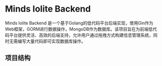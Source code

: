 # Minds Iolite Backend

Minds Iolite Backend 是一个基于Golang的低代码平台后端实现，使用Gin作为Web框架，GORM进行数据操作，MongoDB作为数据库。该项目旨在为前端低代码平台提供灵活、高效的后端支持，允许用户通过拖拽方式构建信息管理系统，同时无需编写大量代码即可实现数据库操作。

## 项目结构 